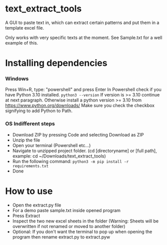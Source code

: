 # text_extract_tools
A GUI to paste text in, which can extract certain patterns and put them in a template excel file.

Only works with very specific texts at the moment.
See Sample.txt for a well example of this.

# Installing dependencies

### Windows

Press Win+R, type: "powershell" and press Enter
In Powershell check if you have Python 3.10 installed.
`python3 --version`
If version is >= 3.10 continue at next paragraph.
Otherwise install a python version >= 3.10 from https://www.python.org/downloads/
Make sure you check the checkbox signifying to add Python to Path.

### OS Indifferent steps
- Download ZIP by pressing Code and selecting Download as ZIP
- Unzip the file
- Open your terminal (Powershell etc...)
- Navigate to unzipped project folder. (cd [directoryname] or [full path], example: cd ~/Downloads/text_extract_tools)
- Run the following command: `python3 -m pip install -r requirements.txt`
- Done

# How to use
- Open the extract.py file
- For a demo paste sample.txt inside opened program
- Press Extract
- Inspect the two new excel sheets in the folder (Warning: Sheets will be overwritten if not renamed or moved to another folder)
- Optional: If you don\'t want the terminal to pop up when opening the program then rename extract.py to extract.pyw
